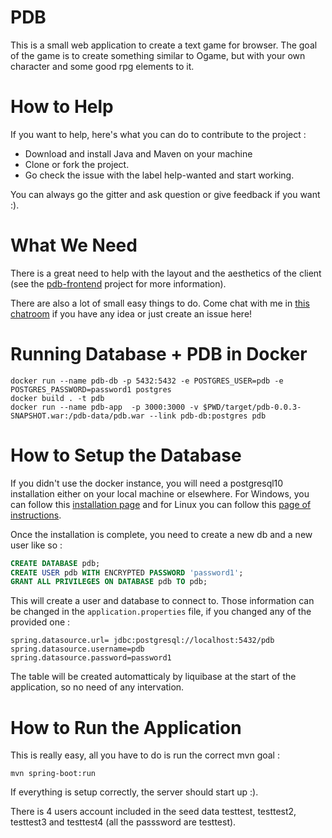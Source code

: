 
PDB
===

This is a small web application to create a text game for browser. The goal of the game is to create something similar to Ogame, but with your own character and some good rpg elements to it.


How to Help
===

If you want to help, here's what you can do to contribute to the project :

* Download and install Java and Maven on your machine
* Clone or fork the project.
* Go check the issue with the label help-wanted and start working.

You can always go the gitter and ask question or give feedback if you want :).


What We Need
===
There is a great need to help with the layout and the aesthetics of the client (see the [pdb-frontend](https://github.com/banane-io/pdb-frontend) project for more information).

There are also a lot of small easy things to do. Come chat with me in [this chatroom](https://chat.stackexchange.com/rooms/16134/coding-projects-and-vue-js-heaven) if you have any idea or just create an issue here!

Running Database + PDB in Docker
===

    docker run --name pdb-db -p 5432:5432 -e POSTGRES_USER=pdb -e POSTGRES_PASSWORD=password1 postgres
    docker build . -t pdb
    docker run --name pdb-app  -p 3000:3000 -v $PWD/target/pdb-0.0.3-SNAPSHOT.war:/pdb-data/pdb.war --link pdb-db:postgres pdb

How to Setup the Database
===

If you didn't use the docker instance, you will need a postgresql10 installation either on your local machine or elsewhere. For Windows, you can follow this [installation page](https://www.postgresql.org/download/windows/) and for Linux you can follow this [page of instructions](https://websiteforstudents.com/installing-postgresql-10-on-ubuntu-16-04-17-10-18-04/).

Once the installation is complete, you need to create a new db and a new user like so : 
```sql
CREATE DATABASE pdb;
CREATE USER pdb WITH ENCRYPTED PASSWORD 'password1';
GRANT ALL PRIVILEGES ON DATABASE pdb TO pdb;
```

This will create a user and database to connect to. Those information can be changed in the `application.properties` file, if you changed any of the provided one :

```
spring.datasource.url= jdbc:postgresql://localhost:5432/pdb
spring.datasource.username=pdb
spring.datasource.password=password1
```

The table will be created automatticaly by liquibase at the start of the application, so no need of any intervation.

How to Run the Application
===
This is really easy, all you have to do is run the correct mvn goal :

```
mvn spring-boot:run
```

If everything is setup correctly, the server should start up :).

There is 4 users account included in the seed data testtest, testtest2, testtest3 and testtest4 (all the passsword are testtest).
